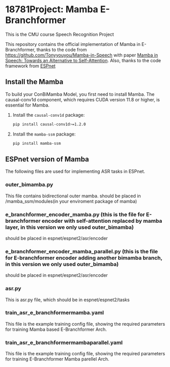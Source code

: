 # 18781Project: Mamba E-Branchformer
This is the CMU course Speech Recognition Project

This repository contains the official implementation of Mamba in E-Branchformer, thanks to the code from https://github.com/Tonyyouyou/Mamba-in-Speech with paper [Mamba in Speech: Towards an Alternative to Self-Attention](https://arxiv.org/abs/2405.12609). Also, thanks to the code framework from [ESPnet](https://github.com/espnet/espnet)


## Install the Mamba
To build your ConBiMamba Model, you first need to install Mamba. The causal-conv1d component, which requires CUDA version 11.8 or higher, is essential for Mamba.

1. Install the `causal-conv1d` package:
    ```bash
    pip install causal-conv1d>=1.2.0
    ```
2. Install the `mamba-ssm` package:
    ```bash
    pip install mamba-ssm
    ```

## ESPnet version of Mamba
The following files are used for implementing ASR tasks in ESPnet.

### outer_bimamba.py
This file contains bidirectional outer mamba. should be placed in /mamba_ssm/modules(in your enviroment package of mamba)

### e_branchformer_encoder_mamba.py (this is the file for E-branchformer encoder with self-attention replaced by mamba layer, in this version we only used outer_bimamba)
should be placed in espnet/espnet2/asr/encoder

### e_branchformer_encoder_mamba_parallel.py (this is the file for E-branchformer encoder adding another bimamba branch, in this version we only used outer_bimamba)
should be placed in espnet/espnet2/asr/encoder

### asr.py
This is asr.py file, which should be in espnet/espnet2/tasks

### train_asr_e_branchformermamba.yaml
This file is the example training config file, showing the required parameters for training Mamba based E-Branchformer Arch.

### train_asr_e_branchformermambaparallel.yaml
This file is the example training config file, showing the required parameters for training E-Branchformer Mamba parellel Arch.


